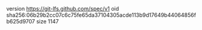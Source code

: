 version https://git-lfs.github.com/spec/v1
oid sha256:06b29b2cc07c6c75fe65da37104305acde113b9d17649b44064856fb625d9707
size 1147
